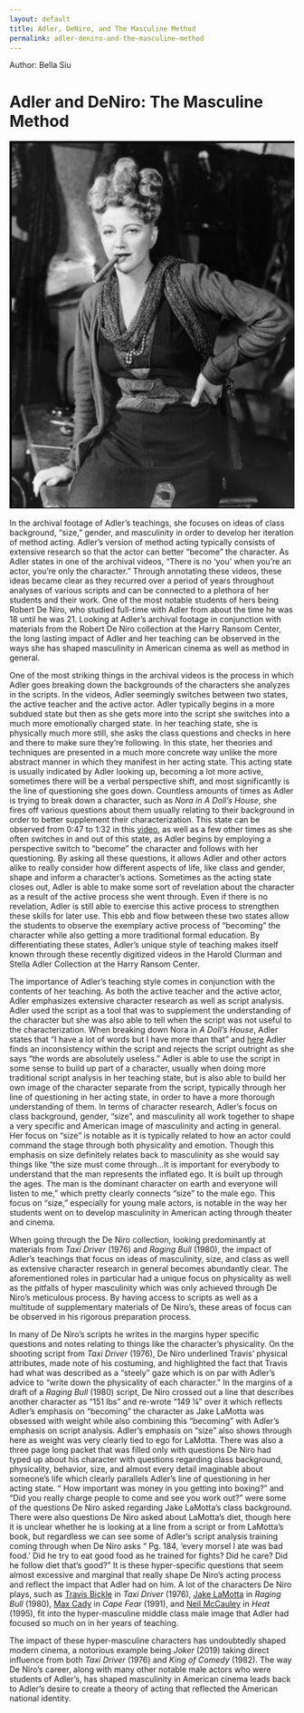 ```yaml
---
layout: default
title: Adler, DeNiro, and The Masculine Method
permalink: adler-deniro-and-the-masculine-method
---
```

<!-- Add an essay or interpretive material below this line,
using HTML or markdown.  Do not modify this file above this line -->

Author: Bella Siu 

# Adler and DeNiro: The Masculine Method 

<html lang="en">
<head>
    <meta charset="UTF-8">
    <meta name="viewport" content="width=device-width, initial-scale=1.0">
</head>
<body>
    <img src="https://github.com/annotatingadler/adler-project/blob/gh-pages/Screen%20Shot%202024-05-08%20at%2012.14.02%20PM.png?raw=true" alt="Screenshot of Adler Project">
</body>
</html>

In the archival footage of Adler’s teachings, she focuses on ideas of class background, “size,” gender, and masculinity in order to develop her iteration of method acting. Adler’s version of method acting typically consists of extensive research so that the actor can better “become” the character. As Adler states in one of the archival videos, “There is no ‘you’ when you’re an actor, you’re only the character.” Through annotating these videos, these ideas became clear as they recurred over a period of years throughout analyses of various scripts and can be connected to a plethora of her students and their work. One of the most notable students of hers being Robert De Niro, who studied full-time with Adler from about the time he was 18 until he was 21. Looking at Adler’s archival footage in conjunction with materials from the Robert De Niro collection at the Harry Ransom Center, the long lasting impact of Adler and her teaching can be observed in the ways she has shaped masculinity in American cinema as well as method in general. 

One of the most striking things in the archival videos is the process in which Adler goes breaking down the backgrounds of the characters she analyzes in the scripts. In the videos, Adler seemingly switches between two states, the active teacher and the active actor. Adler typically begins in a more subdued state but then as she gets more into the script she switches into a much more emotionally charged state. In her teaching state, she is physically much more still, she asks the class questions and checks in here and there to make sure they’re following. In this state, her theories and techniques are presented in a much more concrete way unlike the more abstract manner in which they manifest in her acting state. This acting state is usually indicated by Adler looking up, becoming a lot more active, sometimes there will be a verbal perspective shift, and most significantly is the line of questioning she goes down. Countless amounts of times as Adler is trying to break down a character, such as *Nora in A Doll’s House*, she fires off various questions about them usually relating to their background in order to better supplement their characterization. This state can be observed from 0:47 to 1:32 in this [video](https://annotatingadler.github.io/adler-project/selection-from-script-interpretation-class-a-doll-s-house-by-henrik-ibsen-ads0244-), as well as a few other times as she often switches in and out of this state, as Adler begins by employing a perspective switch to “become” the character and follows with her questioning. By asking all these questions, it allows Adler and other actors alike to really consider how different aspects of life, like class and gender, shape and inform a character’s actions. Sometimes as the acting state closes out, Adler is able to make some sort of revelation about the character as a result of the active process she went through. Even if there is no revelation, Adler is still able to exercise this active process to strengthen these skills for later use. This ebb and flow between these two states allow the students to observe the exemplary active process of “becoming” the character while also getting a more traditional formal education. By differentiating these states, Adler’s unique style of teaching makes itself known through these recently digitized videos in the Harold Clurman and Stella Adler Collection at the Harry Ransom Center.

The importance of Adler’s teaching style comes in conjunction with the contents of her teaching. As both the active teacher and the active actor, Adler emphasizes extensive character research as well as script analysis. Adler used the script as a tool that was to supplement the understanding of the character but she was also able to tell when the script was not useful to the characterization. When breaking down Nora in *A Doll’s House*, Adler states that “I have a lot of words but I have more than that” and [here](https://annotatingadler.github.io/adler-project/selection-from-script-interpretation-class-a-doll-s-house-by-henrik-ibsen-ads0243-) Adler finds an inconsistency within the script and rejects the script outright as she says “the words are absolutely useless.” Adler is able to use the script in some sense to build up part of a character, usually when doing more traditional script analysis in her teaching state, but is also able to build her own image of the character separate from the script, typically through her line of questioning in her acting state, in order to have a more thorough understanding of them. In terms of character research, Adler’s focus on class background, gender, “size”, and masculinity all work together to shape a very specific and American image of masculinity and acting in general. Her focus on “size” is notable as it is typically related to how an actor could command the stage through both physicality and emotion. Though this emphasis on size definitely relates back to masculinity as she would say things like  “the size must come through…It is important for everybody to understand that the man represents the inflated ego. It is built up through the ages. The man is the dominant character on earth and everyone will listen to me,” which pretty clearly connects “size” to the male ego. This focus on “size,” especially for young male actors, is notable in the way her students went on to develop masculinity in American acting through theater and cinema.

When going through the De Niro collection, looking predominantly at materials from *Taxi Driver* (1976) and *Raging Bull* (1980), the impact of Adler’s teachings that focus on ideas of masculinity, size, and class as well as extensive character research in general becomes abundantly clear. The aforementioned roles in particular had a unique focus on physicality as well as the pitfalls of hyper masculinity which was only achieved through De Niro’s meticulous process. By having access to scripts as well as a multitude of supplementary materials of De Niro’s, these areas of focus can be observed in his rigorous preparation process. 

In many of De Niro’s scripts he writes in the margins hyper specific questions and notes relating to things like the character’s physicality. On the shooting script from *Taxi Driver* (1976), De Niro underlined Travis’ physical attributes, made note of his costuming, and highlighted the fact that Travis had what was described as a “steely” gaze which is on par with Adler’s advice to “write down the physicality of each character.” In the margins of a draft of a *Raging Bull* (1980) script, De Niro crossed out a line that describes another character as “151 lbs” and re-wrote “149 ¼” over it which reflects Adler’s emphasis on “becoming” the character as Jake LaMotta was obsessed with weight while also combining this “becoming” with Adler’s emphasis on script analysis. Adler’s emphasis on “size” also shows through here as weight was very clearly tied to ego for LaMotta. There was also a three page long packet that was filled only with questions De Niro had typed up about his character with questions regarding class background, physicality, behavior, size, and almost every detail imaginable about someone’s life which clearly parallels Adler’s line of questioning in her acting state. “ How important was money in you getting into boxing?” and “Did you really charge people to come and see you work out?” were some of the questions De Niro asked regarding Jake LaMotta’s class background. There were also questions De Niro asked about LaMotta’s diet, though here it is unclear whether he is looking at a line from a script or from LaMotta’s book, but regardless we can see some of Adler’s script analysis training coming through when De Niro asks “ Pg. 184, ‘every morsel I ate was bad food.’ Did he try to eat good food as he trained for fights? Did he care? Did he follow diet that’s good?” It is these hyper-specific questions that seem almost excessive and marginal that really shape De Niro’s acting process and reflect the impact that Adler had on him. A lot of the characters De Niro plays, such as [Travis Bickle](https://www.youtube.com/watch?v=-QWL-FwX4t4) in *Taxi Driver* (1976), [Jake LaMotta](https://www.youtube.com/watch?v=9yHJcx89XXk) in *Raging Bull* (1980), [Max Cady](https://www.youtube.com/watch?v=6vO-XDUiRqU) in *Cape Fear* (1991), and [Neil McCauley](https://www.youtube.com/watch?v=W754UBkZc3w) in *Heat* (1995), fit into the hyper-masculine middle class male image that Adler had focused so much on in her years of teaching. 

The impact of these hyper-masculine characters has undoubtedly shaped modern cinema, a notorious example being *Joker* (2019) taking direct influence from both *Taxi Driver* (1976) and *King of Comedy* (1982). The way De Niro’s career, along with many other notable male actors who were students of Adler’s, has shaped masculinity in American cinema leads back to Adler’s desire to create a theory of acting that reflected the American national identity. 
